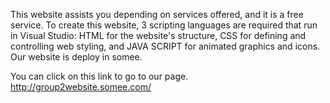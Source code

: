 This website assists you depending on services offered, and it is a free service. To create this website, 3 scripting languages are required that run in Visual Studio: HTML for the website's structure, CSS for defining and controlling web styling, and JAVA SCRIPT for animated graphics and icons. Our website is deploy in somee.

You can click on this link to go to our page.
http://group2website.somee.com/
